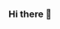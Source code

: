 ### Hi there 👋

<!--
**sheldongarde/sheldongarde** is a ✨ _special_ ✨ repository because its `README.md` (this file) appears on your GitHub profile.


- 🔭 I’m currently working on my Web Development Associate's Degree
- 🌱 I’m currently learning Web Development
- 💬 Ask me about anything and I will answer honestly
- 📫 How to reach me: SHE2152550@maricopa.edu
- ⚡ Fun fact: I am a big fan of Video Games
-->
